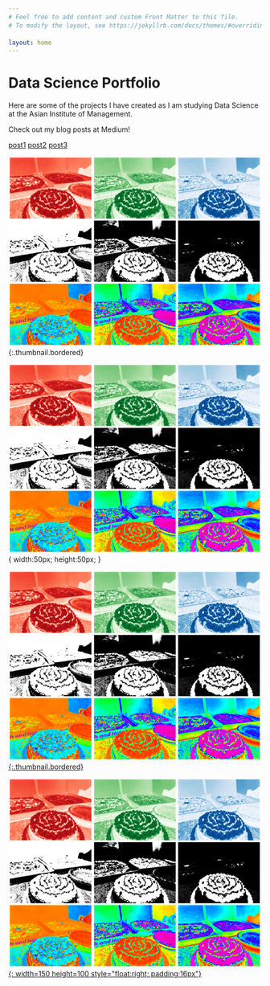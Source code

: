 ```yaml
---
# Feel free to add content and custom Front Matter to this file.
# To modify the layout, see https://jekyllrb.com/docs/themes/#overriding-theme-defaults

layout: home
---
```


<h1> Data Science Portfolio</h1>
<p> Here are some of the projects I have created as I am studying Data Science at the Asian Institute of Management. </p>

Check out my blog posts at Medium! 

[post1](https://medium.com/swlh/image-processing-with-python-introduction-to-computer-vision-8c730073ede3 "Introduction to Computer Vision")
[post2](https://medium.com/swlh/image-processing-with-python-digital-image-sampling-and-quantization-4d2c514e0f00 "Digital Image and Quantization")
[post3](https://medium.com/swlh/image-processing-with-python-fourier-transform-for-digital-images-bc918786e375 "Image Enhancements using Fourier Transform")


![blog1](assets/blog1.png#thumbnail){:.thumbnail.bordered}

![blog1](assets/blog1.png#thumbnail){
   width:50px;
   height:50px;
}

[![blog1](assets/blog1.png){:.thumbnail.bordered}](https://medium.com/swlh/image-processing-with-python-introduction-to-computer-vision-8c730073ede3 "Introduction to Computer Vision")

[![blog1](assets/blog1.png){: width=150 height=100 style="float:right; padding:16px"}](https://medium.com/swlh/image-processing-with-python-introduction-to-computer-vision-8c730073ede3 "Introduction to Computer Vision")